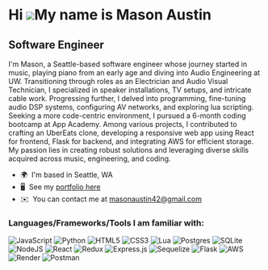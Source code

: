 Hi ![](https://user-images.githubusercontent.com/18350557/176309783-0785949b-9127-417c-8b55-ab5a4333674e.gif)My name is Mason Austin
====================================================================================================================================

Software Engineer
-----------------

I'm Mason, a Seattle-based software engineer whose journey started in music, playing piano from an early age and diving into Audio Engineering at UW. Transitioning through roles as an Electrician and Audio Visual Technician, I specialized in speaker installations, TV setups, and intricate cable work. Progressing further, I delved into programming, fine-tuning audio DSP systems, configuring AV networks, and exploring lua scripting. Seeking a more code-centric environment, I pursued a 6-month coding bootcamp at App Academy. Among various projects, I contributed to crafting an UberEats clone, developing a responsive web app using React for frontend, Flask for backend, and integrating AWS for efficient storage. My passion lies in creating robust solutions and leveraging diverse skills acquired across music, engineering, and coding.

* 🌍  I'm based in Seattle, WA
* 🖥️  See my [portfolio here](http://https://masonaustin42.github.io/)
* ✉️  You can contact me at [masonaustin42@gmail.com](mailto:masonaustin42@gmail.com)

### Languages/Frameworks/Tools I am familiar with:

![JavaScript](https://img.shields.io/badge/javascript-%23323330.svg?style=for-the-badge&logo=javascript&logoColor=%23F7DF1E)
![Python](https://img.shields.io/badge/python-3670A0?style=for-the-badge&logo=python&logoColor=ffdd54)
![HTML5](https://img.shields.io/badge/html5-%23E34F26.svg?style=for-the-badge&logo=html5&logoColor=white)
![CSS3](https://img.shields.io/badge/css3-%231572B6.svg?style=for-the-badge&logo=css3&logoColor=white)
![Lua](https://img.shields.io/badge/lua-%232C2D72.svg?style=for-the-badge&logo=lua&logoColor=white)
![Postgres](https://img.shields.io/badge/postgres-%23316192.svg?style=for-the-badge&logo=postgresql&logoColor=white)
![SQLite](https://img.shields.io/badge/sqlite-%2307405e.svg?style=for-the-badge&logo=sqlite&logoColor=white)
![NodeJS](https://img.shields.io/badge/node.js-6DA55F?style=for-the-badge&logo=node.js&logoColor=white)
![React](https://img.shields.io/badge/react-%2320232a.svg?style=for-the-badge&logo=react&logoColor=%2361DAFB)
![Redux](https://img.shields.io/badge/redux-%23593d88.svg?style=for-the-badge&logo=redux&logoColor=white)
![Express.js](https://img.shields.io/badge/express.js-%23404d59.svg?style=for-the-badge&logo=express&logoColor=%2361DAFB)
![Sequelize](https://img.shields.io/badge/Sequelize-52B0E7?style=for-the-badge&logo=Sequelize&logoColor=white)
![Flask](https://img.shields.io/badge/flask-%23000.svg?style=for-the-badge&logo=flask&logoColor=white)
![AWS](https://img.shields.io/badge/AWS-%23FF9900.svg?style=for-the-badge&logo=amazon-aws&logoColor=white)
![Render](https://img.shields.io/badge/Render-%46E3B7.svg?style=for-the-badge&logo=render&logoColor=white)
![Postman](https://img.shields.io/badge/Postman-FF6C37?style=for-the-badge&logo=postman&logoColor=white)
